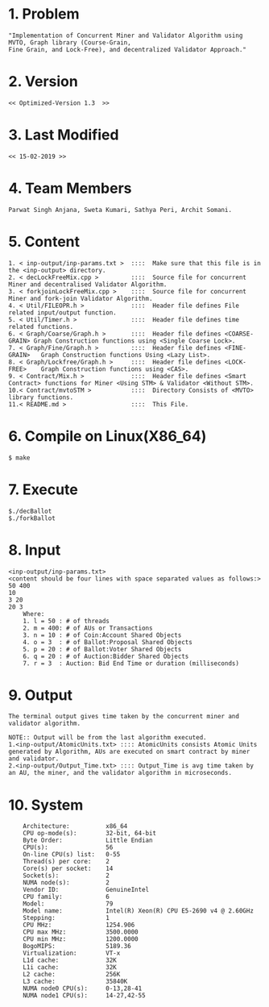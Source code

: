 # 1. Problem
	"Implementation of Concurrent Miner and Validator Algorithm using MVTO, Graph library (Course-Grain,
	Fine Grain, and Lock-Free), and decentralized Validator Approach."

# 2. Version
	<< Optimized-Version 1.3  >>

# 3. Last Modified
	<< 15-02-2019 >>

# 4. Team Members
	Parwat Singh Anjana, Sweta Kumari, Sathya Peri, Archit Somani.
	
# 5. Content
	1. < inp-output/inp-params.txt >  ::::  Make sure that this file is in the <inp-output> directory.
	2. < decLockFreeMix.cpp >         ::::  Source file for concurrent Miner and decentralised Validator Algorithm.
	3. < forkjoinLockFreeMix.cpp >    ::::  Source file for concurrent Miner and fork-join Validator Algorithm.
	4. < Util/FILEOPR.h >             ::::  Header file defines File related input/output function.
	5. < Util/Timer.h >               ::::  Header file defines time related functions.
	6. < Graph/Coarse/Graph.h >       ::::  Header file defines <COARSE-GRAIN> Graph Construction functions using <Single Coarse Lock>.
	7. < Graph/Fine/Graph.h >         ::::  Header file defines <FINE-GRAIN>   Graph Construction functions Using <Lazy List>.
	8. < Graph/Lockfree/Graph.h >     ::::  Header file defines <LOCK-FREE>    Graph Construction functions using <CAS>.
	9. < Contract/Mix.h >             ::::  Header file defines <Smart Contract> functions for Miner <Using STM> & Validator <Without STM>.
	10.< Contract/mvtoSTM >           ::::  Directory Consists of <MVTO> library functions.
	11.< README.md >                  ::::  This File.

# 6. Compile on Linux(X86_64)
	$ make

# 7. Execute
	$./decBallot
	$./forkBallot

# 8. Input
	<inp-output/inp-params.txt>
	<content should be four lines with space separated values as follows:>
	50 400
	10
	3 20
	20 3
		Where:
		1. l = 50 : # of threads
		2. m = 400: # of AUs or Transactions
		3. n = 10 : # of Coin:Account Shared Objects
		4. o = 3  : # of Ballot:Proposal Shared Objects
		5. p = 20 : # of Ballot:Voter Shared Objects
		6. q = 20 : # of Auction:Bidder Shared Objects
		7. r = 3  : Auction: Bid End Time or duration (milliseconds)

# 9. Output
	The terminal output gives time taken by the concurrent miner and validator algorithm.
	
	NOTE:: Output will be from the last algorithm executed.
	1.<inp-output/AtomicUnits.txt> :::: AtomicUnits consists Atomic Units generated by Algorithm, AUs are executed on smart contract by miner and validator.
	2.<inp-output/Output_Time.txt> :::: Output_Time is avg time taken by an AU, the miner, and the validator algorithm in microseconds.


# 10. System
		Architecture:          x86_64
		CPU op-mode(s):        32-bit, 64-bit
		Byte Order:            Little Endian
		CPU(s):                56
		On-line CPU(s) list:   0-55
		Thread(s) per core:    2
		Core(s) per socket:    14
		Socket(s):             2
		NUMA node(s):          2
		Vendor ID:             GenuineIntel
		CPU family:            6
		Model:                 79
		Model name:            Intel(R) Xeon(R) CPU E5-2690 v4 @ 2.60GHz
		Stepping:              1
		CPU MHz:               1254.906
		CPU max MHz:           3500.0000
		CPU min MHz:           1200.0000
		BogoMIPS:              5189.36
		Virtualization:        VT-x
		L1d cache:             32K
		L1i cache:             32K
		L2 cache:              256K
		L3 cache:              35840K
		NUMA node0 CPU(s):     0-13,28-41
		NUMA node1 CPU(s):     14-27,42-55
